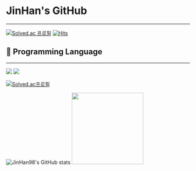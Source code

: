 # JinHan's GitHub
***
[![Solved.ac
프로필](http://mazassumnida.wtf/api/mini/generate_badge?boj=Kau0303)](https://solved.ac/Kau0303)
[![Hits](https://hits.seeyoufarm.com/api/count/incr/badge.svg?url=https%3A%2F%2Fgithub.com%2FJinHan98&count_bg=%236DF308&title_bg=%23EDE608&icon=spring.svg&icon_color=%23090909&title=%EC%98%A4%EB%8A%98+%EB%B0%A9%EB%AC%B8%EC%9E%90%EC%88%98&edge_flat=false)](https://hits.seeyoufarm.com)

## 🤔 Programming Language
***
<a href="클릭시 이동할 링크" target="_blank"><img src="https://img.shields.io/badge/-Spring%20Boot-%FFFFFFF?style=plastic&logo=springboot&logocolor=#6DB33F"/></a>
<a href="클릭시 이동할 링크" target="_blank"><img src="https://img.shields.io/badge/-Spring-brightgreen?style=plastic&logo=spring&logocolor=#6DB33F"/></a>

[![Solved.ac프로필](http://mazassumnida.wtf/api/v2/generate_badge?boj=Kau0303)](https://solved.ac/Kau0303)


![JinHan98's GitHub stats](https://github-readme-stats.vercel.app/api?username=JinHan98&show_icons=true&theme=radical)
<img height="196em" src="https://github-readme-stats.vercel.app/api/top-langs/?username=JinHan98&layout=compact&bg_color=30,e96443,904e95&title_color=fff&text_color=fff">


<!--
**JinHan98/JinHan98** is a ✨ _special_ ✨ repository because its `README.md` (this file) appears on your GitHub profile.

Here are some ideas to get you started:

- 🔭 I’m currently working on ...
- 🌱 I’m currently learning ...
- 👯 I’m looking to collaborate on ...
- 🤔 I’m looking for help with ...
- 💬 Ask me about ...
- 📫 How to reach me: ...
- 😄 Pronouns: ...
- ⚡ Fun fact: ...
-->

